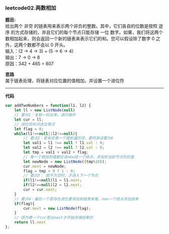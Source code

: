 ### leetcode02.两数相加

**题目:**  
给出两个 非空 的链表用来表示两个非负的整数。其中，它们各自的位数是按照 逆序 的方式存储的，并且它们的每个节点只能存储 一位 数字。如果，我们将这两个数相加起来，则会返回一个新的链表来表示它们的和。您可以假设除了数字 0 之外，这两个数都不会以 0 开头。    
输入：(2 -> 4 -> 3) + (5 -> 6 -> 4)    
输出：7 -> 0 -> 8    
原因：342 + 465 = 807  
   

**思路**    
  属于链表处理，将链表对应位置的值相加，并设置一个进位符

---
**代码**  
```javascript
var addTwoNumbers = function(l1, l2) {
    let ll = new ListNode(null)
    // 要点1：复制一份出来，进行操作
    let cur = ll;
    // 进位符标识进位情况
    let flag = 0;
    while(l1!==null||l2!==null){
        // 要点2：若有任意一个提前遍历完，要将其设置为0
        let val1 = l1 !== null ? l1.val : 0;
        let val2 = l2 !== null ? l2.val : 0;
        let tmp = val1 + val2 + flag;
        // 每一个相加的值都应该new成一个结点，添加到当前节点的后面
        let newNode = new ListNode((tmp%10));
        cur.next = newNode;
        flag = tmp > 9 ? 1 : 0;
        // 要点3： 若不为空时，才进入下一个节点
        if(l1!==null)l1 = l1.next;
        if(l2!==null)l2 = l2.next;
        cur = cur.next;
    }
    // 要点4：最后一个若存在进位要添加到链表末尾，new一个结点添加进来
    if(flag){
        cur.next = new ListNode(flag);
    }
    // 因为第一个cur是从next才开始存储结果的
    return ll.next
};